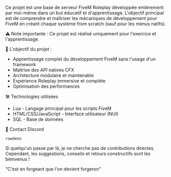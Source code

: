 Ce projet est une base de serveur FiveM Roleplay développée entièrement par moi-même dans un but éducatif et d'apprentissage. L'objectif principal est de comprendre et maîtriser les mécaniques de développement pour FiveM en créant chaque système from scratch (sauf pour les menus natifs).

⚠️ Note importante : Ce projet est réalisé uniquement pour l'exercice et l'apprentissage.

🎯 L'objectif du projet :

- Apprentissage complet du développement FiveM sans l'usage d'un framework
- Maîtrise des API natives CFX
- Architecture modulaire et maintenable
- Expérience Roleplay immersive et complète
- Optimisation des performances
    
🛠️ Technologies utilisées

- Lua - Langage principal pour les scripts FiveM
- HTML/CSS/JavaScript - Interface utilisateur (NUI)
- SQL - Base de données
    
💬 Contact Discord

    rowdenn

Si quelqu'un passe par là, je ne cherche pas de contributions directes. Cependant, les suggestions, conseils et retours constructifs sont les bienvenus !

"C'est en forgeant que l'on devient forgeron"
